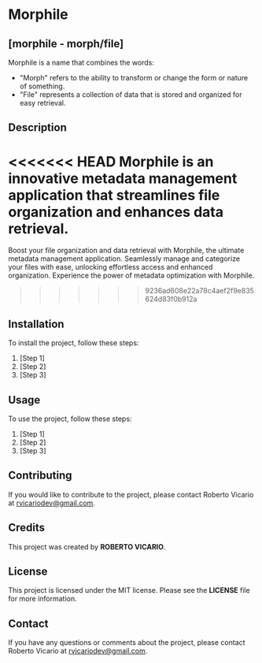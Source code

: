 # Morphile

## [morphile - morph/file]

Morphile is a name that combines the words:
- "Morph" refers to the ability to transform or change the form or nature of something.
- "File" represents a collection of data that is stored and organized for easy retrieval.

## Description

<<<<<<< HEAD
Morphile is an innovative metadata management application that streamlines file organization and enhances data retrieval.
=======
Boost your file organization and data retrieval with Morphile, the ultimate metadata management application. Seamlessly manage and categorize your files with ease, unlocking effortless access and enhanced organization. Experience the power of metadata optimization with Morphile.
>>>>>>> 9236ad608e22a78c4aef2f9e835624d83f0b912a

## Installation

To install the project, follow these steps:
1. [Step 1]
2. [Step 2]
3. [Step 3]

## Usage

To use the project, follow these steps:
1. [Step 1]
2. [Step 2]
3. [Step 3]

## Contributing

If you would like to contribute to the project, please contact Roberto Vicario at <u>[rvicariodev@gmail.com](mailto:rvicariodev@gmail.com)</u>.

## Credits

This project was created by **ROBERTO VICARIO**.

## License

This project is licensed under the MIT license. Please see the **LICENSE** file for more information.

## Contact

If you have any questions or comments about the project, please contact Roberto Vicario at <u>[rvicariodev@gmail.com](mailto:rvicariodev@gmail.com)</u>.
